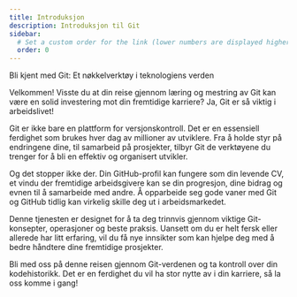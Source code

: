 ```yaml
---
title: Introduksjon
description: Introduksjon til Git
sidebar:
  # Set a custom order for the link (lower numbers are displayed higher up)
  order: 0
---
```


Bli kjent med Git: Et nøkkelverktøy i teknologiens verden

Velkommen! Visste du at din reise gjennom læring og mestring av Git kan være en solid investering mot din fremtidige karriere? Ja, Git er så viktig i arbeidslivet!

Git er ikke bare en plattform for versjonskontroll. Det er en essensiell ferdighet som brukes hver dag av millioner av utviklere. Fra å holde styr på endringene dine, til samarbeid på prosjekter, tilbyr Git de verktøyene du trenger for å bli en effektiv og organisert utvikler.

Og det stopper ikke der. Din GitHub-profil kan fungere som din levende CV, et vindu der fremtidige arbeidsgivere kan se din progresjon, dine bidrag og evnen til å samarbeide med andre. Å opparbeide seg gode vaner med Git og GitHub tidlig kan virkelig skille deg ut i arbeidsmarkedet.

Denne tjenesten er designet for å ta deg trinnvis gjennom viktige Git-konsepter, operasjoner og beste praksis. Uansett om du er helt fersk eller allerede har litt erfaring, vil du få nye innsikter som kan hjelpe deg med å bedre håndtere dine fremtidige prosjekter.

Bli med oss på denne reisen gjennom Git-verdenen og ta kontroll over din kodehistorikk. Det er en ferdighet du vil ha stor nytte av i din karriere, så la oss komme i gang!

